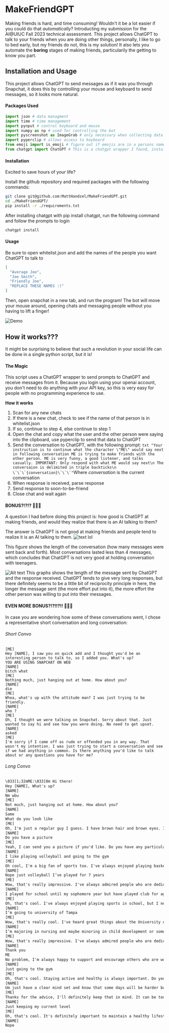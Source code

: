 # MakeFriendGPT
Making friends is hard, and time consuming! Wouldn't it be a lot easier if you could do that *automatically*? Introducting my submission for the AI@UIUC Fall 2023 technical assessment. This project allows ChatGPT to talk to your friends when you are doing other things, personally, I like to go to bed early, but my friends do not, this is my solution! It also lets you automate the **boring** stages of making friends, particularily the getting to know you part.

## Installation and Usage
This project allows ChatGPT to send messages as if it was you through Snapchat, it does this by controlling your mouse and keyboard to send messages, so it looks more natural.
#### Packages Used
``` py
import json # data managment
import time # time management
import pynput # control keyboard and mouse
import numpy as np # used for controlling the bot
import pyscreenshot as ImageGrab # only necessary when collecting data if a conversation is very long
import pyperclip # allows access to keyboard
from emoji import is_emoji # figure out if emojis are in a persons name and stuff so we can remove those emojis
from chatgpt import ChatGPT # This is a chatgpt wrapper I found, install using pip install chatgpt
```
#### Installation
Excited to save hours of your life?

Install the github repository and required packages with the following commands:

``` bash
git clone git@github.com:MattHandzel/MakeFriendGPT.git
cd ./MakeFriendGPT/
pip install -r ./requirements.txt
```

After installing chatgpt with pip install chatgpt, run the following command and follow the prompts to login
``` bash
chatgpt install
```

#### Usage
Be sure to open whitelist.json and add the names of the people you want ChatGPT to talk to
```json
[
  "Average Joe",
  "Joe Smith",
  "Friendly Joe",
  "REPLACE THESE NAMES :)"
]
```

Then, open snapchat in a new tab, and run the program! The bot will move your mouse around, opening chats and messaging people without you having to lift a finger!

![Demo](https://github.com/MattHandzel/MakeFriendGPT/assets/39449480/11a69196-d25f-4305-b688-cd89ee6891d2)

## How it works???
It might be surprising to believe that such a revolution in your social life can be done in a single python script, but it is!

#### The Magic
This script uses a ChatGPT wrapper to send prompts to ChatGPT and receive messages from it. Because you login using your openai account, you don't need to do anything with your API key, so this is very easy for people with no programming experience to use.

**How it works**
1. Scan for any new chats
2. If there is a new chat, check to see if the name of that person is in whitelist.json
3. If so, continue to step 4, else continue to step 1
4. Open the chat and copy what the user and the other person were saying into the clipboard, use pyperclip to send that data to ChatGPT
5. Send the conversation to ChatGPT, with the following prompt: ```txt
"Your instruction is to continue what the character \"ME\" would say next in following conversation ME is trying to make friends with the other person. ME is very funny, a good listener, and talks casually. IMPORTANT: Only respond with what ME would say next\n The conversaion is delimited in triple backticks\n \`\`\`{conversation}\`\`\`"```Where *conversation* is the current conversation
6. When response is received, parse response
7. Send response to soon-to-be-friend
8. Close chat and wait again

#### BONUS?!?!?  🤯🤯🤯
A question I had before doing this project is: how good is ChatGPT at making friends, and would they realize that there is an AI talking to them?

The answer is ChatGPT is not good at making friends and people tend to realize it is an AI talking to them.
![text lol](Figure_1.png)

This figure shows the length of the conversation (how many messages were sent back and forth). Most conversations lasted less than 4 messages, which concludes that ChatGPT is not very good at holding conversation with teenagers.

![Alt text](image.png)
This graphs shows the length of the message sent by ChatGPT and the response received. ChatGPT tends to give very long responses, but there definitely seems to be a little bit of reciprocity principle in here, the longer the message sent (the more effort put into it), the more effort the other person was willing to put into their messages.

#### EVEN MORE BONUS?!?!!?!! 🤯🤯🤯
In case you are wondering how some of these conversations went, I chose a representative short conversation and long conversation:

###### Short Convo
``` 
[ME]
Hey [NAME], I saw you on quick add and I thought you'd be an interesting person to talk to, so I added you. What's up?
YOU ARE USING SNAPCHAT ON WEB
[NAME]
bitch what
[ME]
Nothing much, just hanging out at home. How about you?
[NAME]
die
[ME]
Whoa, what's up with the attitude man? I was just trying to be friendly.
[NAME]
who ?
[ME]
Oh, I thought we were talking on Snapchat. Sorry about that. Just wanted to say hi and see how you were doing. No need to get upset.
[NAME]
asked
[ME]
I'm sorry if I came off as rude or offended you in any way. That wasn't my intention. I was just trying to start a conversation and see if we had anything in common. Is there anything you'd like to talk about or any questions you have for me?
```

###### Long Convo
``` txt
\033[1;32mME:\033[0m Hi there!
Hey [NAME], What's up?
[NAME]
Nm wbu 
[ME]
Not much, just hanging out at home. How about you?
[NAME]
Same 
What do you look like 
[ME]
Oh, I'm just a regular guy I guess. I have brown hair and brown eyes. I'm about average height and weight. What about you, what do you look like?
[NAME]
Do you have a picture 
[ME]
Yeah, I can send you a picture if you'd like. Do you have any particular interests or hobbies that you like to do in your free time? I'm always looking to meet new people and learn about different things.
[NAME]
I like playing volleyball and going to the gym 
[ME]
Oh cool, I'm a big fan of sports too. I've always enjoyed playing basketball and football. Do you play any other sports or just volleyball?
[NAME]
Nope just volleyball I’ve played for 7 years 
[ME]
Wow, that's really impressive. I've always admired people who are dedicated to a sport and put in the time and effort to get good at it. Do you play on a school team or a club team?
[NAME]
I played for school until my sophomore year but have played club for ages but I took a break for my senior year and I’ll pick back up in college 
[ME]
Oh, that's cool. I've always enjoyed playing sports in school, but I never really had the dedication to stick with it long-term. Have you decided where you want to go to college yet, or are you still figuring it out?
[NAME]
I’m going to university of Tampa 
[ME]
Wow, that's really cool. I've heard great things about the University of Tampa. What do you want to study in college? I'm still trying to decide what I want to do with my future, so I'm always interested in hearing about what other people are passionate about.
[NAME]
I’m majoring in nursing and maybe minoring in child development or something I don’t know yet but I want to become a neonatal/pediatric nurse
[ME]
Wow, that's really impressive. I've always admired people who are dedicated to helping others, and it sounds like nursing is a perfect fit for you. It takes a lot of hard work and dedication to become a nurse, but it sounds like you have the drive and passion to succeed. Good luck with your studies and your future career!
[NAME]
Thank you 
ME
No problem, I'm always happy to support and encourage others who are working towards their goals. So, what do you like to do for fun when you're not busy with school or volleyball? Do you have any hobbies or interests outside of those things?
[NAME]
Just going to the gym
[ME]
Oh, that's cool. Staying active and healthy is always important. Do you have any specific goals or challenges that you're working towards at the gym? I'm always looking for ways to motivate myself and stay motivated, so I'm always interested in hearing about what other people are doing. Do you have any tips or advice for someone like me who's trying to get more into fitness?
[NAME]
Um just have a clear mind set and know that some days will be harder but you just gotta push yourself and it’s gonna take a little to see progress 
[ME]
Thanks for the advice, I'll definitely keep that in mind. It can be tough to stay motivated sometimes, but it's important to remember that progress takes time and dedication. I'm sure you've seen a lot of progress in your own fitness journey, and it's inspiring to see someone who's dedicated and focused on their goals. Do you have any specific goals that you're working towards right now, or are you just trying to maintain your current level of fitness?
[NAME]
Just keeping my current level 
[ME]
Oh, that's cool. It's definitely important to maintain a healthy lifestyle and not get too caught up in trying to reach specific goals all the time. Do you have any other hobbies or interests outside of volleyball and the gym? I'm always looking to meet new people and learn about different things, so I'm curious to know more about what makes you unique.
[NAME]
Nope 
```
